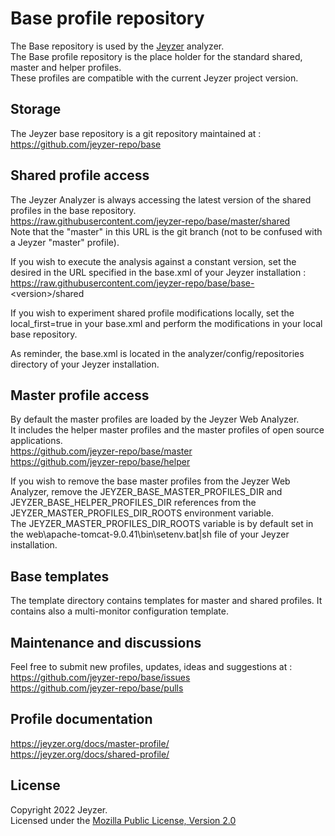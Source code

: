 # Base profile repository

The Base repository is used by the [Jeyzer](https://jeyzer.org) analyzer.\
The Base profile repository is the place holder for the standard shared, master and helper profiles.\
These profiles are compatible with the current Jeyzer project version.


Storage
---------------------------
The Jeyzer base repository is a git repository maintained at :\
https://github.com/jeyzer-repo/base


Shared profile access
---------------------------
The Jeyzer Analyzer is always accessing the latest version of the shared profiles in the base repository.\
https://raw.githubusercontent.com/jeyzer-repo/base/master/shared \
Note that the "master" in this URL is the git branch (not to be confused with a Jeyzer "master" profile).

If you wish to execute the analysis against a constant version, set the desired <version> in the URL specified in the base.xml of your Jeyzer installation : \
https://raw.githubusercontent.com/jeyzer-repo/base/base-<version\>/shared

If you wish to experiment shared profile modifications locally, set the local_first=true in your base.xml and perform the modifications in your local base repository.

As reminder, the base.xml is located in the analyzer/config/repositories directory of your Jeyzer installation.


Master profile access
---------------------------
By default the master profiles are loaded by the Jeyzer Web Analyzer.\
It includes the helper master profiles and the master profiles of open source applications.\
https://github.com/jeyzer-repo/base/master \
https://github.com/jeyzer-repo/base/helper

If you wish to remove the base master profiles from the Jeyzer Web Analyzer, remove the JEYZER_BASE_MASTER_PROFILES_DIR and JEYZER_BASE_HELPER_PROFILES_DIR references from the JEYZER_MASTER_PROFILES_DIR_ROOTS environment variable.\
The JEYZER_MASTER_PROFILES_DIR_ROOTS variable is by default set in the web\apache-tomcat-9.0.41\bin\setenv.bat|sh file of your Jeyzer installation.


Base templates
---------------------------
The template directory contains templates for master and shared profiles.
It contains also a multi-monitor configuration template.


Maintenance and discussions
---------------------------
Feel free to submit new profiles, updates, ideas and suggestions at :\
https://github.com/jeyzer-repo/base/issues \
https://github.com/jeyzer-repo/base/pulls


Profile documentation
---------------------------
https://jeyzer.org/docs/master-profile/ \
https://jeyzer.org/docs/shared-profile/


License
-------

Copyright 2022 Jeyzer.\
Licensed under the [Mozilla Public License, Version 2.0](https://www.mozilla.org/media/MPL/2.0/index.815ca599c9df.txt)
